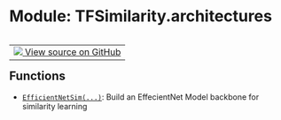 # Module: TFSimilarity.architectures
<!-- Insert buttons and diff -->
<table class="tfo-notebook-buttons tfo-api nocontent" align="left">
<td>
  <a target="_blank" href="https://github.com/tensorflow/similarity/blob/main/tensorflow_similarity/architectures/__init__.py">
    <img src="https://www.tensorflow.org/images/GitHub-Mark-32px.png" />
    View source on GitHub
  </a>
</td>
</table>



## Functions
- [`EfficientNetSim(...)`](../TFSimilarity/architectures/EfficientNetSim.md): Build an EffecientNet Model backbone for similarity learning
